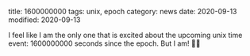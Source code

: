 title: 1600000000
tags: unix, epoch
category: news
date: 2020-09-13
modified: 2020-09-13

I feel like I am the only one that is excited about the upcoming unix time event: 1600000000 seconds since the epoch.   But I am! 😬🎉
